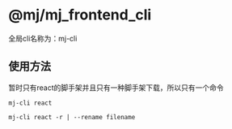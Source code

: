 # @mj/mj_frontend_cli

全局cli名称为：mj-cli

## 使用方法

暂时只有react的脚手架并且只有一种脚手架下载，所以只有一个命令

`mj-cli react`

`mj-cli react -r | --rename filename`
